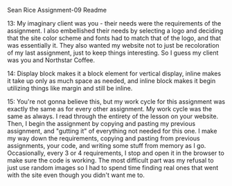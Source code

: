 Sean Rice Assignment-09 Readme

13: My imaginary client was you - their needs were the requirements of the assignment.
    I also embellished their needs by selecting a logo and deciding that the site
    color scheme and fonts had to match that of the logo, and that was essentially
    it. They also wanted my website not to just be recoloration of my last assignment,
    just to keep things interesting. So I guess my client was you and Northstar Coffee.

14: Display block makes it a block element for vertical display, inline makes it
    take up only as much space as needed, and inline block makes it begin utilizing
    things like margin and still be inline.


15: You're not gonna believe this, but my work cycle for this assignment was exactly
    the same as for every other assignment. My work cycle was the same as always.
    I read through the entirety of the lesson
    on your website. Then, I begin the assignment by copying and pasting my previous
    assignment, and "gutting it" of everything not needed for this one. I make my
    way down the requirements, copying and pasting from previous assignments, your
    code, and writing some stuff from memory as I go. Occasionally, every 3 or 4
    requirements, I stop and open it in the browser to make sure the code is working.
    The most difficult part was my refusal to just use random images so I had to spend
    time finding real ones that went with the site even though you didn't want me
    to.
